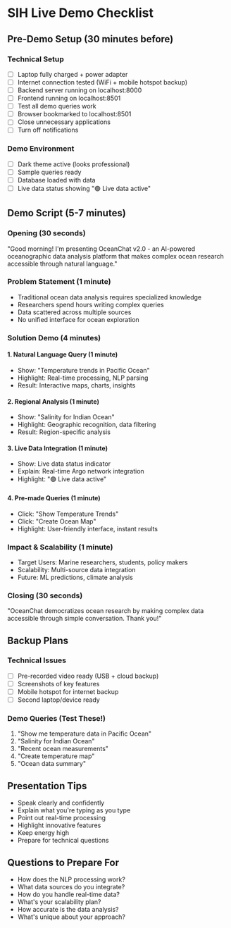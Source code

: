 # SIH Live Demo Checklist

## Pre-Demo Setup (30 minutes before)

### Technical Setup
- [ ] Laptop fully charged + power adapter
- [ ] Internet connection tested (WiFi + mobile hotspot backup)
- [ ] Backend server running on localhost:8000
- [ ] Frontend running on localhost:8501
- [ ] Test all demo queries work
- [ ] Browser bookmarked to localhost:8501
- [ ] Close unnecessary applications
- [ ] Turn off notifications

### Demo Environment
- [ ] Dark theme active (looks professional)
- [ ] Sample queries ready
- [ ] Database loaded with data
- [ ] Live data status showing "🟢 Live data active"

## Demo Script (5-7 minutes)

### Opening (30 seconds)
"Good morning! I'm presenting OceanChat v2.0 - an AI-powered oceanographic data analysis platform that makes complex ocean research accessible through natural language."

### Problem Statement (1 minute)
- Traditional ocean data analysis requires specialized knowledge
- Researchers spend hours writing complex queries
- Data scattered across multiple sources
- No unified interface for ocean exploration

### Solution Demo (4 minutes)

#### 1. Natural Language Query (1 minute)
- Show: "Temperature trends in Pacific Ocean"
- Highlight: Real-time processing, NLP parsing
- Result: Interactive maps, charts, insights

#### 2. Regional Analysis (1 minute)  
- Show: "Salinity for Indian Ocean"
- Highlight: Geographic recognition, data filtering
- Result: Region-specific analysis

#### 3. Live Data Integration (1 minute)
- Show: Live data status indicator
- Explain: Real-time Argo network integration
- Highlight: "🟢 Live data active"

#### 4. Pre-made Queries (1 minute)
- Click: "Show Temperature Trends"
- Click: "Create Ocean Map"
- Highlight: User-friendly interface, instant results

### Impact & Scalability (1 minute)
- Target Users: Marine researchers, students, policy makers
- Scalability: Multi-source data integration
- Future: ML predictions, climate analysis

### Closing (30 seconds)
"OceanChat democratizes ocean research by making complex data accessible through simple conversation. Thank you!"

## Backup Plans

### Technical Issues
- [ ] Pre-recorded video ready (USB + cloud backup)
- [ ] Screenshots of key features
- [ ] Mobile hotspot for internet backup
- [ ] Second laptop/device ready

### Demo Queries (Test These!)
1. "Show me temperature data in Pacific Ocean"
2. "Salinity for Indian Ocean"
3. "Recent ocean measurements"
4. "Create temperature map"
5. "Ocean data summary"

## Presentation Tips
- Speak clearly and confidently
- Explain what you're typing as you type
- Point out real-time processing
- Highlight innovative features
- Keep energy high
- Prepare for technical questions

## Questions to Prepare For
- How does the NLP processing work?
- What data sources do you integrate?
- How do you handle real-time data?
- What's your scalability plan?
- How accurate is the data analysis?
- What's unique about your approach?